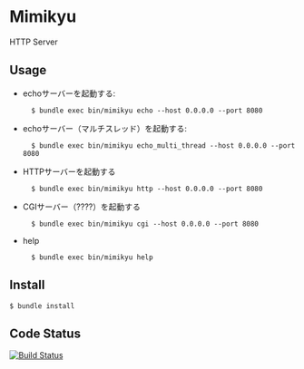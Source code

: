 # Mimikyu

HTTP Server

## Usage
* echoサーバーを起動する:

        $ bundle exec bin/mimikyu echo --host 0.0.0.0 --port 8080

* echoサーバー（マルチスレッド）を起動する:

        $ bundle exec bin/mimikyu echo_multi_thread --host 0.0.0.0 --port 8080

* HTTPサーバーを起動する

        $ bundle exec bin/mimikyu http --host 0.0.0.0 --port 8080

* CGIサーバー（????）を起動する

        $ bundle exec bin/mimikyu cgi --host 0.0.0.0 --port 8080

* help

        $ bundle exec bin/mimikyu help

## Install

    $ bundle install

## Code Status
[![Build Status](https://travis-ci.org/yk-m/mimikyu.svg?branch=master)](https://travis-ci.org/yk-m/mimikyu)
